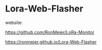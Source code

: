 # Lora-Web-Flasher

website:

https://github.com/RonMeier/LoRa-Monitor

https://ronmeier.github.io/Lora-Web-Flasher


